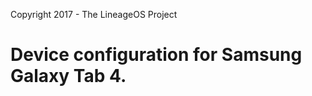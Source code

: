 Copyright 2017 - The LineageOS Project

Device configuration for Samsung Galaxy Tab 4.
==============================================

